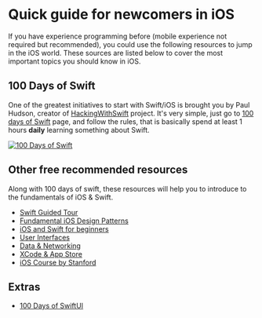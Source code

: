 # Quick guide for newcomers in iOS
If you have experience programming before (mobile experience not required but recommended), you could use the following
resources to jump in the iOS world. These sources are listed below to cover the most important topics you should know in iOS.

## 100 Days of Swift
One of the greatest initiatives to start with Swift/iOS is brought you by Paul Hudson, creator of [HackingWithSwift](https://www.hackingwithswift.com/) project. It's very simple, just go to [100 days of Swift](https://www.hackingwithswift.com/100) page, and follow the rules, that is basically spend at least 1 hours **daily** learning something about Swift.

[![100 Days of Swift](https://github.com/pitt500/how-to-become-an-ios-developer/blob/master/100DaysSwift.png)](https://www.hackingwithswift.com/100 "100 days of Swift")

## Other free recommended resources
Along with 100 days of swift, these resources will help you to introduce to the fundamentals of iOS & Swift.

* [Swift Guided Tour](https://docs.swift.org/swift-book/GuidedTour/GuidedTour.html)
* [Fundamental iOS Design Patterns](https://www.raywenderlich.com/1941154-fundamental-ios-design-patterns)
* [iOS and Swift for beginners](https://www.raywenderlich.com/ios/paths/learn)
* [User Interfaces](https://www.raywenderlich.com/ios/paths/iosuserinterface)
* [Data & Networking](https://www.raywenderlich.com/ios/paths/iosdatanetworking)
* [XCode & App Store](https://www.raywenderlich.com/ios/paths/iostools)
* [iOS Course by Stanford](https://cs193p.sites.stanford.edu/)

## Extras
* [100 Days of SwiftUI](https://www.hackingwithswift.com/100/swiftui)
